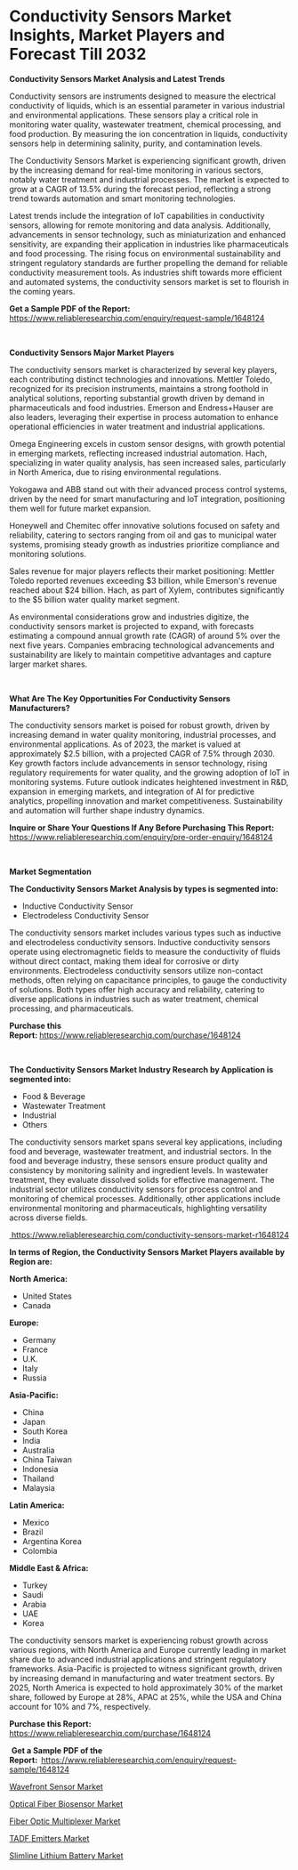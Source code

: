 <p><h1>Conductivity Sensors Market Insights, Market Players and Forecast Till 2032</h1></p><p><strong>Conductivity Sensors Market Analysis and Latest Trends</strong></p>
<p><p>Conductivity sensors are instruments designed to measure the electrical conductivity of liquids, which is an essential parameter in various industrial and environmental applications. These sensors play a critical role in monitoring water quality, wastewater treatment, chemical processing, and food production. By measuring the ion concentration in liquids, conductivity sensors help in determining salinity, purity, and contamination levels.</p><p>The Conductivity Sensors Market is experiencing significant growth, driven by the increasing demand for real-time monitoring in various sectors, notably water treatment and industrial processes. The market is expected to grow at a CAGR of 13.5% during the forecast period, reflecting a strong trend towards automation and smart monitoring technologies. </p><p>Latest trends include the integration of IoT capabilities in conductivity sensors, allowing for remote monitoring and data analysis. Additionally, advancements in sensor technology, such as miniaturization and enhanced sensitivity, are expanding their application in industries like pharmaceuticals and food processing. The rising focus on environmental sustainability and stringent regulatory standards are further propelling the demand for reliable conductivity measurement tools. As industries shift towards more efficient and automated systems, the conductivity sensors market is set to flourish in the coming years.</p></p>
<p><strong>Get a Sample PDF of the Report:&nbsp;</strong> <a href="https://www.reliableresearchiq.com/enquiry/request-sample/1648124?utm_campaign=1877&utm_medium=2&utm_source=Github&utm_content=ia&utm_term=06042025&utm_id=conductivity-sensors">https://www.reliableresearchiq.com/enquiry/request-sample/1648124</a></p>
<p>&nbsp;</p>
<p><strong>Conductivity Sensors Major Market Players</strong></p>
<p><p>The conductivity sensors market is characterized by several key players, each contributing distinct technologies and innovations. Mettler Toledo, recognized for its precision instruments, maintains a strong foothold in analytical solutions, reporting substantial growth driven by demand in pharmaceuticals and food industries. Emerson and Endress+Hauser are also leaders, leveraging their expertise in process automation to enhance operational efficiencies in water treatment and industrial applications.</p><p>Omega Engineering excels in custom sensor designs, with growth potential in emerging markets, reflecting increased industrial automation. Hach, specializing in water quality analysis, has seen increased sales, particularly in North America, due to rising environmental regulations.</p><p>Yokogawa and ABB stand out with their advanced process control systems, driven by the need for smart manufacturing and IoT integration, positioning them well for future market expansion.</p><p>Honeywell and Chemitec offer innovative solutions focused on safety and reliability, catering to sectors ranging from oil and gas to municipal water systems, promising steady growth as industries prioritize compliance and monitoring solutions.</p><p>Sales revenue for major players reflects their market positioning: Mettler Toledo reported revenues exceeding $3 billion, while Emerson's revenue reached about $24 billion. Hach, as part of Xylem, contributes significantly to the $5 billion water quality market segment.</p><p>As environmental considerations grow and industries digitize, the conductivity sensors market is projected to expand, with forecasts estimating a compound annual growth rate (CAGR) of around 5% over the next five years. Companies embracing technological advancements and sustainability are likely to maintain competitive advantages and capture larger market shares.</p></p>
<p>&nbsp;</p>
<p><strong>What Are The Key Opportunities For Conductivity Sensors Manufacturers?</strong></p>
<p><p>The conductivity sensors market is poised for robust growth, driven by increasing demand in water quality monitoring, industrial processes, and environmental applications. As of 2023, the market is valued at approximately $2.5 billion, with a projected CAGR of 7.5% through 2030. Key growth factors include advancements in sensor technology, rising regulatory requirements for water quality, and the growing adoption of IoT in monitoring systems. Future outlook indicates heightened investment in R&D, expansion in emerging markets, and integration of AI for predictive analytics, propelling innovation and market competitiveness. Sustainability and automation will further shape industry dynamics.</p></p>
<p><strong>Inquire or Share Your Questions If Any Before Purchasing This Report:</strong> <a href="https://www.reliableresearchiq.com/enquiry/pre-order-enquiry/1648124?utm_campaign=1877&utm_medium=2&utm_source=Github&utm_content=ia&utm_term=06042025&utm_id=conductivity-sensors">https://www.reliableresearchiq.com/enquiry/pre-order-enquiry/1648124</a></p>
<p>&nbsp;</p>
<p><strong>Market Segmentation</strong></p>
<p><strong>The Conductivity Sensors Market Analysis by types is segmented into:</strong></p>
<p><ul><li>Inductive Conductivity Sensor</li><li>Electrodeless Conductivity Sensor</li></ul></p>
<p><p>The conductivity sensors market includes various types such as inductive and electrodeless conductivity sensors. Inductive conductivity sensors operate using electromagnetic fields to measure the conductivity of fluids without direct contact, making them ideal for corrosive or dirty environments. Electrodeless conductivity sensors utilize non-contact methods, often relying on capacitance principles, to gauge the conductivity of solutions. Both types offer high accuracy and reliability, catering to diverse applications in industries such as water treatment, chemical processing, and pharmaceuticals.</p></p>
<p><strong>Purchase this Report:&nbsp;</strong><a href="https://www.reliableresearchiq.com/purchase/1648124?utm_campaign=1877&utm_medium=2&utm_source=Github&utm_content=ia&utm_term=06042025&utm_id=conductivity-sensors">https://www.reliableresearchiq.com/purchase/1648124</a></p>
<p>&nbsp;</p>
<p><strong>The Conductivity Sensors Market Industry Research by Application is segmented into:</strong></p>
<p><ul><li>Food & Beverage</li><li>Wastewater Treatment</li><li>Industrial</li><li>Others</li></ul></p>
<p><p>The conductivity sensors market spans several key applications, including food and beverage, wastewater treatment, and industrial sectors. In the food and beverage industry, these sensors ensure product quality and consistency by monitoring salinity and ingredient levels. In wastewater treatment, they evaluate dissolved solids for effective management. The industrial sector utilizes conductivity sensors for process control and monitoring of chemical processes. Additionally, other applications include environmental monitoring and pharmaceuticals, highlighting versatility across diverse fields.</p></p>
<p><a href="https://www.reliableresearchiq.com/conductivity-sensors-market-r1648124?utm_campaign=1877&utm_medium=2&utm_source=Github&utm_content=ia&utm_term=06042025&utm_id=conductivity-sensors">&nbsp;https://www.reliableresearchiq.com/conductivity-sensors-market-r1648124</a></p>
<p><strong>In terms of Region, the Conductivity Sensors Market Players available by Region are:</strong></p>
<p>
    <p> <strong> North America: </strong>
        <ul>
            <li>United States</li>
            <li>Canada</li>
        </ul>
        </p> 
    <p> <strong> Europe: </strong>
        <ul>
            <li>Germany</li>
            <li>France</li>
            <li>U.K.</li>
            <li>Italy</li>
            <li>Russia</li>
        </ul>
        </p> 
    <p> <strong> Asia-Pacific: </strong>
        <ul>
            <li>China</li>
            <li>Japan</li>
            <li>South Korea</li>
            <li>India</li>
            <li>Australia</li>
            <li>China Taiwan</li>
            <li>Indonesia</li>
            <li>Thailand</li>
            <li>Malaysia</li>
        </ul>
        </p> 
    <p> <strong> Latin America: </strong>
        <ul>
            <li>Mexico</li>
            <li>Brazil</li>
            <li>Argentina Korea</li>
            <li>Colombia</li>
        </ul>
        </p> 
    <p> <strong> Middle East & Africa: </strong>
        <ul>
            <li>Turkey</li>
            <li>Saudi</li>
            <li>Arabia</li>
            <li>UAE</li>
            <li>Korea</li>
        </ul>
    </p>
    </p>
<p><p>The conductivity sensors market is experiencing robust growth across various regions, with North America and Europe currently leading in market share due to advanced industrial applications and stringent regulatory frameworks. Asia-Pacific is projected to witness significant growth, driven by increasing demand in manufacturing and water treatment sectors. By 2025, North America is expected to hold approximately 30% of the market share, followed by Europe at 28%, APAC at 25%, while the USA and China account for 10% and 7%, respectively.</p></p>
<p><strong>Purchase this Report: </strong><a href="https://www.reliableresearchiq.com/purchase/1648124?utm_campaign=1877&utm_medium=2&utm_source=Github&utm_content=ia&utm_term=06042025&utm_id=conductivity-sensors">https://www.reliableresearchiq.com/purchase/1648124</a></p>
<p>&nbsp;<strong>Get a Sample PDF of the Report:&nbsp;&nbsp;</strong><a href="https://www.reliableresearchiq.com/enquiry/request-sample/1648124?utm_campaign=1877&utm_medium=2&utm_source=Github&utm_content=ia&utm_term=06042025&utm_id=conductivity-sensors">https://www.reliableresearchiq.com/enquiry/request-sample/1648124</a></p>
<p><strong></strong></p>
<p><p><a href="https://github.com/kemauteve/Market-Research-Report-List-1/blob/main/wavefront-sensor-market.md?utm_campaign=1877&utm_medium=2&utm_source=Github&utm_content=ia&utm_term=06042025&utm_id=conductivity-sensors">Wavefront Sensor Market</a></p><p><a href="https://github.com/iontahoehlct/Market-Research-Report-List-1/blob/main/optical-fiber-biosensor-market.md?utm_campaign=1877&utm_medium=2&utm_source=Github&utm_content=ia&utm_term=06042025&utm_id=conductivity-sensors">Optical Fiber Biosensor Market</a></p><p><a href="https://github.com/nxauwedaroui2/Market-Research-Report-List-1/blob/main/fiber-optic-multiplexer-market.md?utm_campaign=1877&utm_medium=2&utm_source=Github&utm_content=ia&utm_term=06042025&utm_id=conductivity-sensors">Fiber Optic Multiplexer Market</a></p><p><a href="https://github.com/drissahrouk/Market-Research-Report-List-1/blob/main/tadf-emitters-market.md?utm_campaign=1877&utm_medium=2&utm_source=Github&utm_content=ia&utm_term=06042025&utm_id=conductivity-sensors">TADF Emitters Market</a></p><p><a href="https://github.com/habyoneub/Market-Research-Report-List-1/blob/main/slimline-lithium-battery-market.md?utm_campaign=1877&utm_medium=2&utm_source=Github&utm_content=ia&utm_term=06042025&utm_id=conductivity-sensors">Slimline Lithium Battery Market</a></p></p>